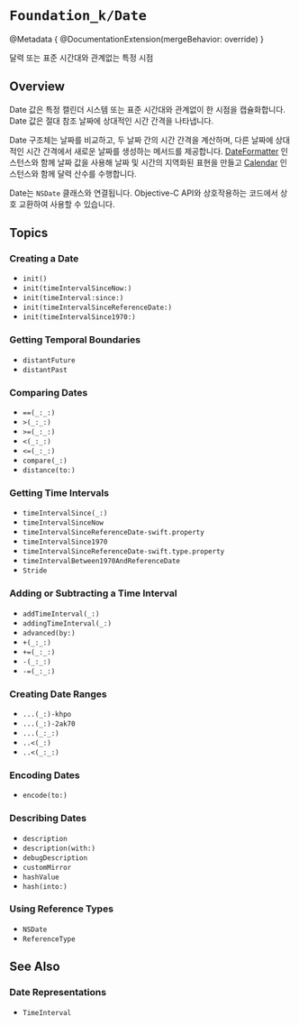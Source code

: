 # ``Foundation_k/Date``

@Metadata {
    @DocumentationExtension(mergeBehavior: override)
}

달력 또는 표준 시간대와 관계없는 특정 시점

## Overview

Date 값은 특정 캘린더 시스템 또는 표준 시간대와 관계없이 한 시점을 캡슐화합니다. Date 값은 절대 참조 날짜에 상대적인 시간 간격을 나타냅니다.

Date 구조체는 날짜를 비교하고, 두 날짜 간의 시간 간격을 계산하며, 다른 날짜에 상대적인 시간 간격에서 새로운 날짜를 생성하는 메서드를 제공합니다. [DateFormatter](https://developer.apple.com/documentation/foundation/dateformatter) 인스턴스와 함께 날짜 값을 사용해 날짜 및 시간의 지역화된 표현을 만들고 [Calendar](https://developer.apple.com/documentation/foundation/calendar) 인스턴스와 함께 달력 산수를 수행합니다.

Date는 ``NSDate`` 클래스와 연결됩니다. Objective-C API와 상호작용하는 코드에서 상호 교환하여 사용할 수 있습니다.

## Topics

### Creating a Date

- ``init()``
- ``init(timeIntervalSinceNow:)``
- ``init(timeInterval:since:)``
- ``init(timeIntervalSinceReferenceDate:)``
- ``init(timeIntervalSince1970:)``

### Getting Temporal Boundaries

- ``distantFuture``
- ``distantPast``

### Comparing Dates

- ``==(_:_:)``
- ``>(_:_:)``
- ``>=(_:_:)``
- ``<(_:_:)``
- ``<=(_:_:)``
- ``compare(_:)``
- ``distance(to:)``

### Getting Time Intervals

- ``timeIntervalSince(_:)``
- ``timeIntervalSinceNow``
- ``timeIntervalSinceReferenceDate-swift.property``
- ``timeIntervalSince1970``
- ``timeIntervalSinceReferenceDate-swift.type.property``
- ``timeIntervalBetween1970AndReferenceDate``
- ``Stride``

### Adding or Subtracting a Time Interval

- ``addTimeInterval(_:)``
- ``addingTimeInterval(_:)``
- ``advanced(by:)``
- ``+(_:_:)``
- ``+=(_:_:)``
- ``-(_:_:)``
- ``-=(_:_:)``

### Creating Date Ranges

- ``...(_:)-khpo``
- ``...(_:)-2ak70``
- ``...(_:_:)``
- ``..<(_:)``
- ``..<(_:_:)``

### Encoding Dates

- ``encode(to:)``

### Describing Dates

- ``description``
- ``description(with:)``
- ``debugDescription``
- ``customMirror``
- ``hashValue``
- ``hash(into:)``

### Using Reference Types

- ``NSDate``
- ``ReferenceType``

## See Also

### Date Representations

- ``TimeInterval``
